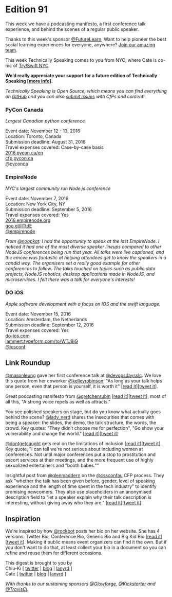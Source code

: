 # Edition 91

This week we have a podcasting manifesto, a first conference talk experience, and behind the scenes of a regular public speaker.

Thanks to this week's sponsor [@FutureLearn](http://twitter.com/FutureLearn), Want to help pioneer the best social learning experiences for everyone, anywhere? [Join our amazing team](http://about.futurelearn.com/jobs).

This week Technically Speaking comes to you from NYC, where Cate is co-mc of [Try!Swift NYC](http://www.tryswiftnyc.com/).

**We’d really appreciate your support for a future edition of Technically Speaking [[more info](http://www.techspeak.email/sponsorship/)].**  

*Technically Speaking is Open Source, which means you can find everything on [GitHub](https://github.com/catehstn/technically-speaking/) and you can also [submit issues](https://github.com/catehstn/technically-speaking/issues/new) with CfPs and content!*  

### PyCon Canada
*Largest Canadian python conference*
 
Event date: November 12 - 13, 2016  
Location: Toronto, Canada  
Submission deadline: August 31, 2016  
Travel expenses covered: Case-by-case basis  
[2016.pycon.ca/en](https://2016.pycon.ca/en/)  
[cfp.pycon.ca](https://cfp.pycon.ca/)  
[@pyconca](https://twitter.com/pyconca)


### EmpireNode
*NYC's largest community run Node.js conference* 
 
Event date: November 7, 2016  
Location: New York City, NY  
Submission deadline: September 5, 2016  
Travel expenses covered: Yes  
[2016.empirenode.org](http://2016.empirenode.org/)  
[goo.gl/IlTtdE](https://goo.gl/IlTtdE)  
[@empirenode](https://twitter.com/empirenode)

*From [@noopkat](https://twitter.com/noopkat): I had the opportunity to speak at the last EmpireNode. I noticed it had one of the most diverse speaker lineups compared to other NodeJS conferences being run that year. All talks were live captioned, and the emcee was fantastic at helping attendees get to know the speakers in a candid way. The organisers set a really good example for other conferences to follow. The talks touched on topics such as public data projects, NodeJS robotics, desktop applications made in NodeJS, and microservices. I felt there was a talk for everyone's interests!*

### DO iOS
*Apple software development with a focus on IOS and the swift language.*
 
Event date: November 15, 2016  
Location: Amsterdam, the Netherlands  
Submission deadline: September 12, 2016  
Travel expenses covered: Yes  
[do-ios.com](http://do-ios.com)  
[lammert.typeform.com/to/WTJ9jG](https://lammert.typeform.com/to/WTJ9jG)  
[@iosconf](https://twitter.com/iOSConf)


## Link Roundup

[@masonleung](https://twitter.com/masonleung) gave her first conference talk at [@devopsdaysslc](https://twitter.com/devopsdaysslc). We love this quote  from her coworker [@kelleyrobinson](https://twitter.com/kelleyrobinson): "As long as your talk helps one person, even that person is yourself, it is worth it" [[read it](https://engineering.sharethrough.com/blog/2016/07/06/first-time-speaking-at-tech-conference)][[tweet it](https://twitter.com/home?status=First%20Time%20Speaking%20at%20Tech%20Conference%20by%20%40masonleung%20http%3A//bit.ly/2bDaYWR%20via%20%40techspeakdigest)].

Great podcasting manifesto from [@gretchenrubin](http://twitter.com/gretchenrubin) [[read it](http://gretchenrubin.com/happiness_project/2016/08/podcast-manifesto/)][[tweet it](https://twitter.com/home?status=11-Point%20Manifesto%20for%20Podcasting%20by%20%40gretchenrubin%20http%3A//gretchenrubin.com/happiness_project/2016/08/podcast-manifesto%20via%20%40techspeakdigest)], most of all this, "A strong voice repels as well as attracts."

You see polished speakers on stage, but do you know what actually goes behind the scene? [@lady_nerd](https://twitter.com/lady_nerd) shares the insecurities that comes with being a speaker: the slides, the demo, the talk structure, the words, the crowd. Key quotes: "They didn’t choose me for perfection", "Go show your vulnerability and change the world." [[read it](https://medium.com/defensible-me/the-girl-on-the-stage-d5749b97e8be#.i2pwwzgfb)][[tweet it](https://twitter.com/home?status=For%20those%20amazing%20women%20who%20haven't%20yet%20stepped%20out%20to%20speak,%20it's%20your%20turn.%20By%20%40lady_nerd%20http%3A//bit.ly/2aJhaMu%20via%20%40techspeakdigest)]

[@dontgetcaught](http://twitter.com/dontgetcaught) gets real on the limitations of inclusion [[read it](http://eloquentwoman.blogspot.com/2016/08/the-prostitute-factor-why-were-not.html)][[tweet it](https://twitter.com/home?status=The%20prostitute%20factor%3A%20Why%20we're%20not%20serious%20about%20women%20at%20conferences%20by%20%40dontgetcaught%20http%3A//eloquentwoman.blogspot.com/2016/08/the-prostitute-factor-why-were-not.html%20via%20%40techspeakdigest)]. Key quote, "I can tell we're not serious about including women at conferences. Not until major conferences put a stop to prostitution and escort services at their meetings, and the more frequent use of highly sexualized entertainers and "booth babes.""

Insightful post from [@glenmaddern](https://twitter.com/glenmaddern) on the [@cssconfau](https://twitter.com/cssconfau) CFP process. They ask "whether the talk has been given before, gender, level of speaking experience and the length of time spent in the tech industry" to identify promising newcomers. They also use placeholders in an anonymised description field to "let a speaker explain why their talk description is interesting, without giving away who they are." [[read it](http://bit.ly/29oMpPK)][[tweet it](https://twitter.com/home?status=A%20better%20Call%20For%20Proposals%20for%20%40cssconfau%20by%20%40glenmaddern%0Ahttp%3A//bit.ly/29oMpPK%20via%20%40techspeakdigest)].


## Inspiration

We're inspired by how [@rockbot](https://twitter.com/rockbot) posts her bio on her website. She has 4 versions: Twitter Bio, Conference Bio, Generic Bio and Big Kid Bio [[read it](http://rckbt.me/about)][[tweet it](https://twitter.com/home?status=Check%20out%20the%20Twitter%20Bio,%20Conference%20Bio,%20Generic%20Bio%20%26%20Big%20Kid%20Bio%20from%20%40rockbot%20http%3A//rckbt.me/about%20via%20%40techspeakdigest)]. Making it public means event organizers can find it the own. But if you don't want to do that, at least collect your bio in a document so you can refine and reuse them for different occasions.


This digest is brought to you by  
Chiu-Ki [ [twitter](https://twitter.com/chiuki) | [blog](http://blog.sqisland.com/) | [lanyrd](http://lanyrd.com/profile/chiuki/) ]  
Cate [ [twitter](https://twitter.com/catehstn) | [blog](http://www.catehuston.com/blog/) | [lanyrd](http://lanyrd.com/profile/catehstn/) ]

*With thanks to our sustaining sponsors [@Glowforge](http://twitter.com/glowforge), [@Kickstarter](http://twitter.com/kickstarter) and [@TravisCI](http://twitter.com/travisci).*
